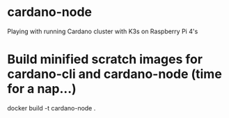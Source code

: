 # cardano-node
Playing with running Cardano cluster with K3s on Raspberry Pi 4's

# Build minified scratch images for cardano-cli and cardano-node (time for a nap...)
docker build -t cardano-node .
